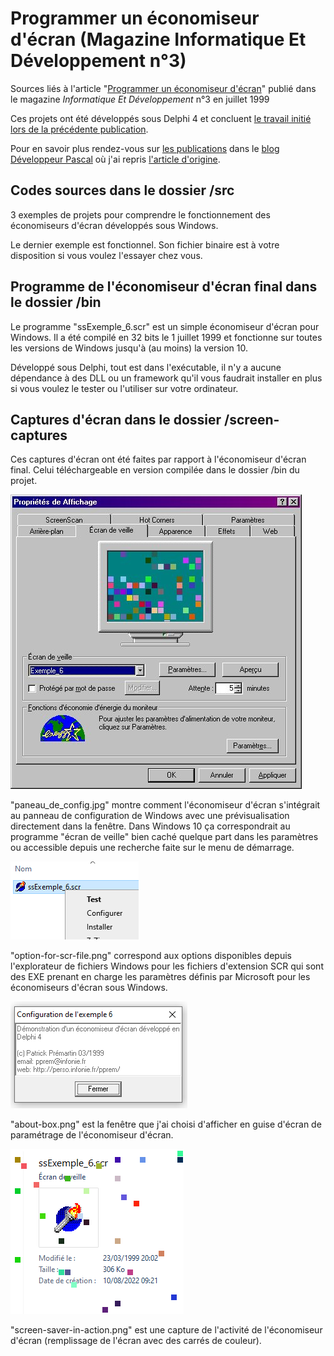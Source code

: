 # Programmer un économiseur d'écran (Magazine Informatique Et Développement n°3)

Sources liés à l'article "[Programmer un économiseur d'écran](https://developpeur-pascal.fr/programmer-un-economiseur-d-ecran-dans-le-magazine-informatique-et-developpement-3-juillet-1999.html)" publié dans le magazine *Informatique Et Développement* n°3 en juillet 1999

Ces projets ont été développés sous Delphi 4 et concluent [le travail initié lors de la précédente publication](https://developpeur-pascal.fr/economiseur-d-ecran-sous-windows-32-en-delphi-4-dans-le-magazine-informatique-et-developpement-1-mai-1999.html).

Pour en savoir plus rendez-vous sur [les publications](https://developpeur-pascal.fr/publications.html) dans le [blog Développeur Pascal](https://developpeur-pascal.fr/) où j'ai repris [l'article d'origine](https://developpeur-pascal.fr/programmer-un-economiseur-d-ecran-dans-le-magazine-informatique-et-developpement-3-juillet-1999.html).

## Codes sources dans le dossier /src

3 exemples de projets pour comprendre le fonctionnement des économiseurs d'écran développés sous Windows.

Le dernier exemple est fonctionnel. Son fichier binaire est à votre disposition si vous voulez l'essayer chez vous.

## Programme de l'économiseur d'écran final dans le dossier /bin

Le programme "ssExemple_6.scr" est un simple économiseur d'écran pour Windows. Il a été compilé en 32 bits le 1 juillet 1999 et fonctionne sur toutes les versions de Windows jusqu'à (au moins) la version 10.

Développé sous Delphi, tout est dans l'exécutable, il n'y a aucune dépendance à des DLL ou un framework qu'il vous faudrait installer en plus si vous voulez le tester ou l'utiliser sur votre ordinateur.

## Captures d'écran dans le dossier /screen-captures

Ces captures d'écran ont été faites par rapport à l'économiseur d'écran final. Celui téléchargeable en version compilée dans le dossier /bin du projet.

![capture écran de l'économiseur dans le panneau de configuration](https://github.com/DeveloppeurPascal/informatiqueetdeveloppement-03/raw/main/screen-captures/paneau_de_config.jpg)

"paneau_de_config.jpg" montre comment l'économiseur d'écran s'intégrait au panneau de configuration de Windows avec une prévisualisation directement dans la fenêtre. Dans Windows 10 ça correspondrait au programme "écran de veille" bien caché quelque part dans les paramètres ou accessible depuis une recherche faite sur le menu de démarrage.

![capture écran du menu contextuel de l'explorateur de fichiers](https://github.com/DeveloppeurPascal/informatiqueetdeveloppement-01/raw/main/screen-captures/option-for-scr-file.png)

"option-for-scr-file.png" correspond aux options disponibles depuis l'explorateur de fichiers Windows pour les fichiers d'extension SCR qui sont des EXE prenant en charge les paramètres définis par Microsoft pour les économiseurs d'écran sous Windows.

![capture écran de la boite de dialogue "à propos" du programme](https://github.com/DeveloppeurPascal/informatiqueetdeveloppement-01/raw/main/screen-captures/about-box.png)

"about-box.png" est la fenêtre que j'ai choisi d'afficher en guise d'écran de paramétrage de l'économiseur d'écran.

![capture écran de l'économiseur en fonctionnement](https://github.com/DeveloppeurPascal/informatiqueetdeveloppement-01/raw/main/screen-captures/screen-saver-in-action.png)

"screen-saver-in-action.png" est une capture de l'activité de l'économiseur d'écran (remplissage de l'écran avec des carrés de couleur).
